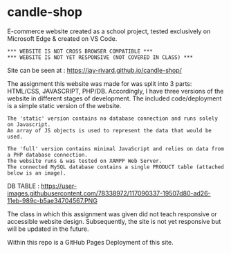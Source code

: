 # candle-shop

E-commerce website created as a school project, tested exclusively on Microsoft Edge & created on VS Code.

	*** WEBSITE IS NOT CROSS BROWSER COMPATIBLE ***
	*** WEBSITE IS NOT YET RESPONSIVE (NOT COVERED IN CLASS) ***
	
Site can be seen at : https://jay-rivard.github.io/candle-shop/

The assignment this website was made for was split into 3 parts: HTML/CSS, JAVASCRIPT, PHP/DB. 
Accordingly, I have three versions of the website in different stages of development.
The included code/deployment is a simple static version of the website.

	The 'static' version contains no database connection and runs solely on Javascript.
	An array of JS objects is used to represent the data that would be used. 
	
	The 'full' version contains minimal JavaScript and relies on data from a PHP database connection.
	The website runs & was tested on XAMPP Web Server.
	The connected MySQL database contains a single PRODUCT table (attached below is an image).
		
DB TABLE : https://user-images.githubusercontent.com/78338972/117090337-19507d80-ad26-11eb-989c-b5ae34704567.PNG 
	
The class in which this assignment was given did not teach responsive or accessible website design. Subsequently, the site is not yet responsive but will be updated in the future.

Within this repo is a GitHub Pages Deployment of this site.
	
